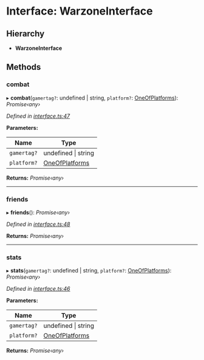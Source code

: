 # Interface: WarzoneInterface

## Hierarchy

* **WarzoneInterface**

## Methods

###  combat

▸ **combat**(`gamertag?`: undefined | string, `platform?`: [OneOfPlatforms](../modules/_interface_.codapi.md#oneofplatforms)): *Promise‹any›*

*Defined in [interface.ts:47](https://github.com/antonedvard/act-cod-api/blob/78b32b5/src/interface.ts#L47)*

**Parameters:**

Name | Type |
------ | ------ |
`gamertag?` | undefined &#124; string |
`platform?` | [OneOfPlatforms](../modules/_interface_.codapi.md#oneofplatforms) |

**Returns:** *Promise‹any›*

___

###  friends

▸ **friends**(): *Promise‹any›*

*Defined in [interface.ts:48](https://github.com/antonedvard/act-cod-api/blob/78b32b5/src/interface.ts#L48)*

**Returns:** *Promise‹any›*

___

###  stats

▸ **stats**(`gamertag?`: undefined | string, `platform?`: [OneOfPlatforms](../modules/_interface_.codapi.md#oneofplatforms)): *Promise‹any›*

*Defined in [interface.ts:46](https://github.com/antonedvard/act-cod-api/blob/78b32b5/src/interface.ts#L46)*

**Parameters:**

Name | Type |
------ | ------ |
`gamertag?` | undefined &#124; string |
`platform?` | [OneOfPlatforms](../modules/_interface_.codapi.md#oneofplatforms) |

**Returns:** *Promise‹any›*
